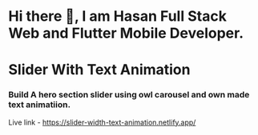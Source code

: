 # Hi there 👋, I am Hasan Full Stack Web and Flutter Mobile Developer.  

# Slider With Text Animation
### Build A hero section slider using owl carousel and own made text animatiion.

Live link - https://slider-width-text-animation.netlify.app/
